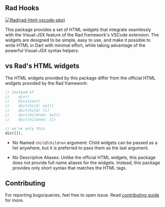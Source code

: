 ## Rad Hooks

[![Rad(rad-html-vscode-pkg)](https://github.com/erlage/rad/actions/workflows/rad_html_vscode_pkg.yml/badge.svg)](https://github.com/erlage/rad/actions/workflows/rad_html_vscode_pkg.yml)

This package provides a set of HTML widgets that integrate seamlessly with the Visual-JSX feature of the Rad framework's VSCode extension. The widgets are designed to be simple, easy to use, and make it possible to write HTML in Dart with minimal effort, while taking advantage of the powerful Visual-JSX syntax helpers.

## vs Rad's HTML widgets

The HTML widgets provided by this package differ from the official HTML widgets provided by the Rad framework:

```dart
// instead of
//    div()
//    Division()
//    div(child: null)
//    div(child: [])
//    div(children: null)
//    div(children: [])

// we've only this
div([]),
```

- No Named `child`/`children` argument: Child widgets can be passed as a list anywhere, but it is preferred to pass them as the last argument.

- No Descriptive Aliases: Unlike the official HTML widgets, this package does not provide full name aliases for the widgets. Instead, this package provides only short syntax that matches the HTML tags.

## Contributing

For reporting bugs/queries, feel free to open issue. Read [contributing guide](https://github.com/erlage/rad/blob/main/CONTRIBUTING.md) for more.
